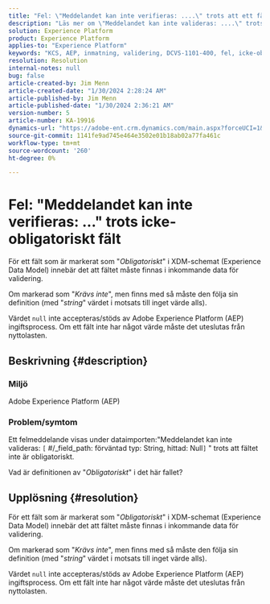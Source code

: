 ```yaml
---
title: "Fel: \"Meddelandet kan inte verifieras: ....\" trots att ett fält inte är obligatoriskt"
description: "Läs mer om \"Meddelandet kan inte valideras: ....\" trots att det inte finns något obligatoriskt fältfel i Adobe Experience Platform."
solution: Experience Platform
product: Experience Platform
applies-to: "Experience Platform"
keywords: "KCS, AEP, inmatning, validering, DCVS-1101-400, fel, icke-obligatoriskt fält, meddelandet kan inte valideras, vanliga frågor och svar, Adobe Experience Platform"
resolution: Resolution
internal-notes: null
bug: false
article-created-by: Jim Menn
article-created-date: "1/30/2024 2:28:24 AM"
article-published-by: Jim Menn
article-published-date: "1/30/2024 2:36:21 AM"
version-number: 5
article-number: KA-19916
dynamics-url: "https://adobe-ent.crm.dynamics.com/main.aspx?forceUCI=1&pagetype=entityrecord&etn=knowledgearticle&id=c08bfe39-17bf-ee11-9079-6045bd006268"
source-git-commit: 1141fe9ad745e464e3502e01b18ab02a77fa461c
workflow-type: tm+mt
source-wordcount: '260'
ht-degree: 0%

---
```


# Fel: &quot;Meddelandet kan inte verifieras: ...&quot; trots icke-obligatoriskt fält


För ett fält som är markerat som &quot;*Obligatoriskt*&quot; i XDM-schemat (Experience Data Model) innebär det att fältet måste finnas i inkommande data för validering.

Om markerad som &quot;*Krävs inte*&quot;, men finns med så måste den följa sin definition (med &quot;*string*&quot;<b> </b>värdet i motsats till inget värde alls).

Värdet `null` inte accepteras/stöds av Adobe Experience Platform (AEP) ingiftsprocess. Om ett fält inte har något värde måste det uteslutas från nyttolasten.

## Beskrivning {#description}


### <b>Miljö</b>

Adobe Experience Platform (AEP)



### <b>Problem/symtom</b>

Ett felmeddelande visas under dataimporten:&quot;Meddelandet kan inte valideras: `[` #/_field_path: förväntad typ: String, hittad: Null`]` &quot; trots att fältet inte är obligatoriskt.

Vad är definitionen av &quot;*Obligatoriskt*&quot; i det här fallet?


## Upplösning {#resolution}


För ett fält som är markerat som &quot;*Obligatoriskt*&quot; i XDM-schemat (Experience Data Model) innebär det att fältet måste finnas i inkommande data för validering.

Om markerad som &quot;*Krävs inte*&quot;, men finns med så måste den följa sin definition (med &quot;*string*&quot;<b> </b>värdet i motsats till inget värde alls).

Värdet `null` inte accepteras/stöds av Adobe Experience Platform (AEP) ingiftsprocess. Om ett fält inte har något värde måste det uteslutas från nyttolasten.
